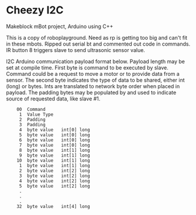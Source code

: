 Cheezy I2C
===============

Makeblock mBot project, Arduino using C++

This is a copy of roboplayground. Need as rp is getting too big and can't fit in these mbots. Ripped out serial bt and commented out code in commands. IR button 8 triggers slave to send ultrasonic sensor value.

I2C Arduino communication payload format below. Payload length may be set at compile time. First byte is command to be executed by slave. Command could be a request to move a motor or to provide data from a sensor. The second byte indicates the type of data to be shared, either int (long) or bytes. Ints are translated to network byte order when placed in payload. The padding bytes may be populated by and used to indicate source of requested data, like slave #1.

        00  Command
         1  Value Type
         2  Padding
         3  Padding
         4  byte value   int[0] long
         5  byte value   int[0] long
         6  byte value   int[0] long
         7  byte value   int[0] long
         8  byte value   int[1] long
         9  byte value   int[1] long
        10  byte value   int[1] long
         1  byte value   int[1] long
         2  byte value   int[2] long
         3  byte value   int[2] long
         4  byte value   int[2] long
         5  byte value   int[2] long
         .
         .
         .
        32  byte value   int[4] long

